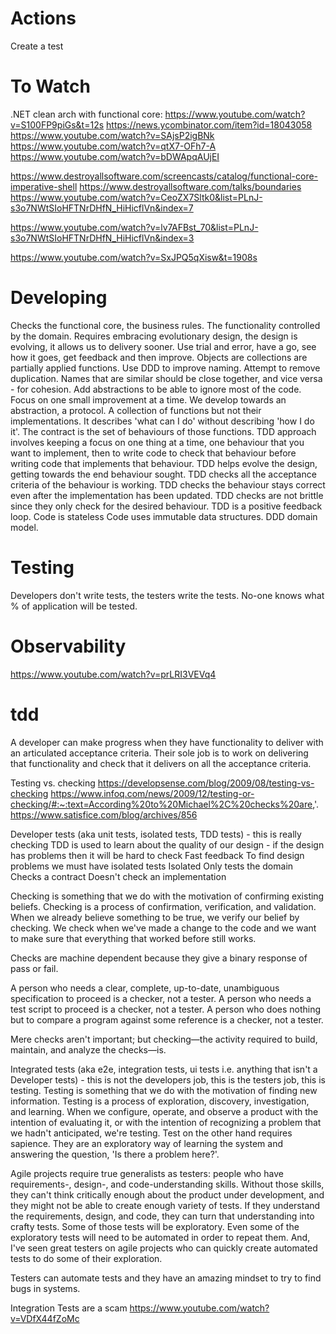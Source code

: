 # Actions

Create a test


# To Watch

.NET clean arch with functional core:
https://www.youtube.com/watch?v=S100FP9piGs&t=12s
https://news.ycombinator.com/item?id=18043058
https://www.youtube.com/watch?v=SAjsP2igBNk
https://www.youtube.com/watch?v=qtX7-OFh7-A
https://www.youtube.com/watch?v=bDWApqAUjEI

https://www.destroyallsoftware.com/screencasts/catalog/functional-core-imperative-shell
https://www.destroyallsoftware.com/talks/boundaries
https://www.youtube.com/watch?v=CeoZX7Sltk0&list=PLnJ-s3o7NWtSIoHFTNrDHfN_HiHicflVn&index=7

https://www.youtube.com/watch?v=lv7AFBst_70&list=PLnJ-s3o7NWtSIoHFTNrDHfN_HiHicflVn&index=3

https://www.youtube.com/watch?v=SxJPQ5qXisw&t=1908s

# Developing

Checks the functional core, the business rules. The functionality controlled by the domain.
Requires embracing evolutionary design, the design is evolving, it allows us to delivery sooner.
Use trial and error, have a go, see how it goes, get feedback and then improve.
Objects are collections are partially applied functions.
Use DDD to improve naming.
Attempt to remove duplication.
Names that are similar should be close together, and vice versa - for cohesion.
Add abstractions to be able to ignore most of the code.
Focus on one small improvement at a time.
We develop towards an abstraction, a protocol. A collection of functions but not their implementations. It describes 'what can I do' without describing 'how I do it'.
The contract is the set of behaviours of those functions.
TDD approach involves keeping a focus on one thing at a time, one behaviour that you want to implement, then to write code to check that behaviour before writing code that implements that behaviour.
TDD helps evolve the design, getting towards the end behaviour sought.
TDD checks all the acceptance criteria of the behaviour is working.
TDD checks the behaviour stays correct even after the implementation has been updated.
TDD checks are not brittle since they only check for the desired behaviour.
TDD is a positive feedback loop.
Code is stateless
Code uses immutable data structures.
DDD domain model.

# Testing

Developers don't write tests, the testers write the tests.
No-one knows what % of application will be tested.

# Observability

https://www.youtube.com/watch?v=prLRI3VEVq4








# tdd

A developer can make progress when they have functionality to deliver with an articulated acceptance criteria. Their sole job is to work on delivering that functionality and check that it delivers on all the acceptance criteria.

Testing vs. checking
https://developsense.com/blog/2009/08/testing-vs-checking
https://www.infoq.com/news/2009/12/testing-or-checking/#:~:text=According%20to%20Michael%2C%20checks%20are,'.
https://www.satisfice.com/blog/archives/856

Developer tests (aka unit tests, isolated tests, TDD tests) - this is really checking
TDD is used to learn about the quality of our design - if the design has problems then it will be hard to check
Fast feedback
To find design problems we must have isolated tests
Isolated
Only tests the domain
Checks a contract
Doesn't check an implementation

Checking is something that we do with the motivation of confirming existing beliefs. Checking is a process of confirmation, verification, and validation. When we already believe something to be true, we verify our belief by checking. We check when we've made a change to the code and we want to make sure that everything that worked before still works.

Checks are machine dependent because they give a binary response of pass or fail. 

A person who needs a clear, complete, up-to-date, unambiguous specification to proceed is a checker, not a tester. A person who needs a test script to proceed is a checker, not a tester. A person who does nothing but to compare a program against some reference is a checker, not a tester.

Mere checks aren't important; but checking—the activity required to build, maintain, and analyze the checks—is.

Integrated tests (aka e2e, integration tests, ui tests i.e. anything that isn't a Developer tests) - this is not the developers job, this is the testers job, this is testing.
Testing is something that we do with the motivation of finding new information. Testing is a process of exploration, discovery, investigation, and learning. When we configure, operate, and observe a product with the intention of evaluating it, or with the intention of recognizing a problem that we hadn't anticipated, we're testing.
Test on the other hand requires sapience. They are an exploratory way of learning the system and answering the question, 'Is there a problem here?'. 

Agile projects require true generalists as testers: people who have requirements-, design-, and code-understanding skills. Without those skills, they can't think critically enough about the product under development, and they might not be able to create enough variety of tests. If they understand the requirements, design, and code, they can turn that understanding into crafty tests. Some of those tests will be exploratory. Even some of the exploratory tests will need to be automated in order to repeat them. And, I've seen great testers on agile projects who can quickly create automated tests to do some of their exploration.

Testers can automate tests and they have an amazing mindset to try to find bugs in systems.

Integration Tests are a scam
https://www.youtube.com/watch?v=VDfX44fZoMc

